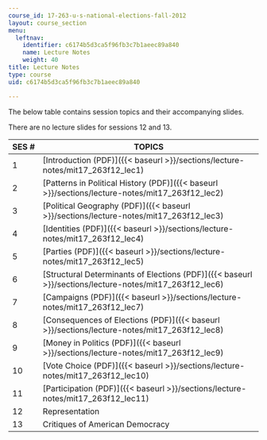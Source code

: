 ```yaml
---
course_id: 17-263-u-s-national-elections-fall-2012
layout: course_section
menu:
  leftnav:
    identifier: c6174b5d3ca5f96fb3c7b1aeec89a840
    name: Lecture Notes
    weight: 40
title: Lecture Notes
type: course
uid: c6174b5d3ca5f96fb3c7b1aeec89a840

---
```


The below table contains session topics and their accompanying slides.

There are no lecture slides for sessions 12 and 13.

| SES # | TOPICS |
| --- | --- |
| 1 | [Introduction (PDF)]({{< baseurl >}}/sections/lecture-notes/mit17_263f12_lec1) |
| 2 | [Patterns in Political History (PDF)]({{< baseurl >}}/sections/lecture-notes/mit17_263f12_lec2) |
| 3 | [Political Geography (PDF)]({{< baseurl >}}/sections/lecture-notes/mit17_263f12_lec3) |
| 4 | [Identities (PDF)]({{< baseurl >}}/sections/lecture-notes/mit17_263f12_lec4) |
| 5 | [Parties (PDF)]({{< baseurl >}}/sections/lecture-notes/mit17_263f12_lec5) |
| 6 | [Structural Determinants of Elections (PDF)]({{< baseurl >}}/sections/lecture-notes/mit17_263f12_lec6) |
| 7 | [Campaigns (PDF)]({{< baseurl >}}/sections/lecture-notes/mit17_263f12_lec7) |
| 8 | [Consequences of Elections (PDF)]({{< baseurl >}}/sections/lecture-notes/mit17_263f12_lec8) |
| 9 | [Money in Politics (PDF)]({{< baseurl >}}/sections/lecture-notes/mit17_263f12_lec9) |
| 10 | [Vote Choice (PDF)]({{< baseurl >}}/sections/lecture-notes/mit17_263f12_lec10) |
| 11 | [Participation (PDF)]({{< baseurl >}}/sections/lecture-notes/mit17_263f12_lec11) |
| 12 | Representation |
| 13 | Critiques of American Democracy